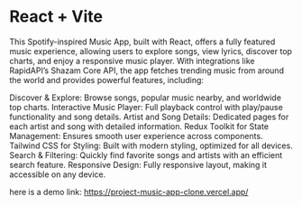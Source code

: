 # React + Vite

This Spotify-inspired Music App, built with React, offers a fully featured music experience, allowing users to explore songs, view lyrics, discover top charts, and enjoy a responsive music player. With integrations like RapidAPI’s Shazam Core API, the app fetches trending music from around the world and provides powerful features, including:

Discover & Explore: Browse songs, popular music nearby, and worldwide top charts.
Interactive Music Player: Full playback control with play/pause functionality and song details.
Artist and Song Details: Dedicated pages for each artist and song with detailed information.
Redux Toolkit for State Management: Ensures smooth user experience across components.
Tailwind CSS for Styling: Built with modern styling, optimized for all devices.
Search & Filtering: Quickly find favorite songs and artists with an efficient search feature.
Responsive Design: Fully responsive layout, making it accessible on any device.

here is a demo link: https://project-music-app-clone.vercel.app/
